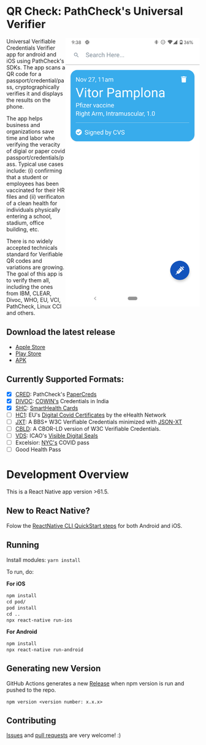 # QR Check: PathCheck's Universal Verifier

<img align="right" src="./docs/screenshots/HomePage.png" data-canonical-src="./docs/screenshots/HomePage.png" width="350px"/>

Universal Verifiable Credentials Verifier app for android and iOS using PathCheck's SDKs. The app scans a QR code for a passport/credential/pass, cryptographically verifies it and displays the results on the phone. 

The app helps business and organizations save time and labor whe verifying the veracity of digial or paper covid passport/credentials/pass. Typical use cases include: (i) confirming that a student or employees has been vaccinated for their HR files and (ii) verificaton of a clean health for individuals physically entering a school, stadium, office building, etc.

There is no widely accepted technicals standard for Verifiable QR codes and variations are growing. The goal of this app is to verify them all, including the ones from IBM, CLEAR, Divoc, WHO, EU, VCI, PathCheck, Linux CCI and others.

## Download the latest release

- [Apple Store](https://apps.apple.com/us/app/pathcheck-qr-check/id1567077398)
- [Play Store](https://play.google.com/store/apps/details?id=org.pathcheck.universalverifier)
- [APK](https://github.com/vitorpamplona/vaccine-certificate-tracking-app/releases)

## Currently Supported Formats: 

- [x] [CRED](https://github.com/Path-Check/cred-sdk.js): PathCheck's [PaperCreds](https://github.com/Path-Check/paper-cred)
- [x] [DIVOC](https://github.com/Path-Check/divoc-sdk.js): [COWIN's](https://www.cowin.gov.in/) Credentials in India
- [x] [SHC](https://github.com/Path-Check/shc-sdk.js): [SmartHealth Cards](https://smarthealth.cards/)
- [ ] [HC1](https://github.com/Path-Check/dcc-sdk.js): EU's [Digital Covid Certificates](https://ec.europa.eu/info/live-work-travel-eu/coronavirus-response/safe-covid-19-vaccines-europeans/eu-digital-covid-certificate_en) by the eHealth Network
- [ ] [JXT](https://github.com/Path-Check/bbs-jxt-sdk.js): A BBS+ W3C Verifiable Credentials minimized with [JSON-XT](https://jsonxt.io/)
- [ ] [CBLD](https://github.com/Path-Check/bbs-cbld-sdk.js): A CBOR-LD version of W3C Verifiable Credentials. 
- [ ] [VDS](https://github.com/Path-Check/vds-sdk.js): ICAO's [Visible Digital Seals](https://www.icao.int/Security/FAL/TRIP/Documents/TR%20-%20Visible%20Digital%20Seals%20for%20Non-Electronic%20Documents%20V1.31.pdf)
- [ ] Excelsior: [NYC's](https://covid19vaccine.health.ny.gov/excelsior-pass) COVID pass
- [ ] Good Health Pass

# Development Overview

This is a React Native app version >61.5. 

## New to React Native? 

Folow the [ReactNative CLI QuickStart steps](https://reactnative.dev/docs/environment-setup) for both Android and iOS.

## Running

Install modules:
`yarn install`

To run, do:

**For iOS**

```
npm install
cd pod/
pod install
cd ..
npx react-native run-ios 
```

**For Android**

```
npm install
npx react-native run-android
```

## Generating new Version

GitHub Actions generates a new [Release](https://github.com/vitorpamplona/vaccine-certificate-tracking-app/releases) when npm version is run and pushed to the repo.

```
npm version <version number: x.x.x>
```

## Contributing

[Issues](https://github.com/Path-Check/healthpassport-provider-reader-app/issues) and [pull requests](https://github.com/Path-Check/healthpassport-provider-reader-app/pulls) are very welcome! :)
